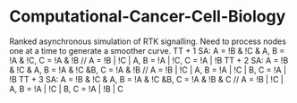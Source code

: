 # Computational-Cancer-Cell-Biology
Ranked asynchronous simulation of RTK signalling. Need to process nodes one at a time to generate a smoother curve.
TT + 1 SA: A = !B & !C & A, B = !A & !C, C = !A & !B  //  A = !B | !C | A, B = !A | !C, C = !A | !B
TT + 2 SA: A = !B & !C & A, B = !A & !C &B, C = !A & !B  //  A = !B | !C | A, B = !A | !C | B, C = !A | !B
TT + 3 SA: A = !B & !C & A, B = !A & !C &B, C = !A & !B & C  //  A = !B | !C | A, B = !A | !C | B, C = !A | !B | C
